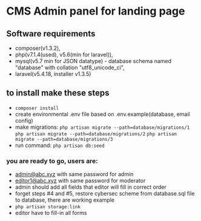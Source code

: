 # CMS Admin panel for landing page

## Software requirements
- composer(v1.3.2), 
- php(v7.1.4(used), v5.6(min for laravel)), 
- mysql(v5.7 min for JSON datatype) - database schema named "database" with collation "utf8_unicode_ci", 
- laravel(v5.4.18, installer v1.3.5)

## to install make these steps
- ``composer install``
- create environmental .env file based on .env.example(database, email config)
- make migrations:
``php artisan migrate --path=database/migrations/1``
``php artisan migrate --path=database/migrations/2``
``php artisan migrate --path=database/migrations/3``
- run command:
``php artisan db:seed``

### you are ready to go, users are:
- admin@abc.xyz with same password for admin
- editor1@abc.xyz with same password for moderator
- admin should add all fields that editor will fill in correct order
- forget steps #4 and #5, restore cybersec scheme from database.sql file to database, there are working example
- ``php artisan storage:link``
- editor have to fill-in all forms
